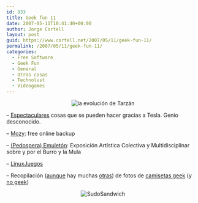 ```yaml
---
id: 833
title: Geek fun 11
date: 2007-05-11T10:41:40+00:00
author: Jorge Cortell
layout: post
guid: https://www.cortell.net/2007/05/11/geek-fun-11/
permalink: /2007/05/11/geek-fun-11/
categories:
  - Free Software
  - Geek Fun
  - General
  - Otras cosas
  - Technolust
  - Videogames
---
```

<div style="text-align: center">
  <img title="la evolución de Tarzán" alt="la evolución de Tarzán" src="https://xkcd.com/store/regex_shirt_back_200.png" />
</div>

– <a target="_blank" title="https://tesladownunder.com/" href="https://tesladownunder.com/">Espectaculares</a> cosas que se pueden hacer gracias a Tesla. Genio desconocido.

– <a title="Mozy" target="_blank" href="https://mozy.com/">Mozy</a>: free online backup

– <a target="_blank" title="Emuleton" href="https://es.geocities.com/emuleton/">(Pedospera) Emuletón</a>: Exposición Artí­stica Colectiva y Multidisciplinar sobre y por el Burro y la Mula

– <a title="https://www.linuxjuegos.com/" target="_blank" href="https://www.linuxjuegos.com/">LinuxJuegos</a>

– Recopilación (<a target="_blank" title="JINX" href="https://www.jinx.com/default.htm">aunque</a> hay muchas <a target="_blank" title="ThinkGeek" href="https://www.thinkgeek.com/tshirts/">otras</a>) de fotos de <a target="_blank" title="camisetas geek" href="https://pileofphotos.com/view/89/Funny-geek-shirts">camisetas geek</a> (y <a title="northernsun" target="_blank" href="https://www.northernsun.com/">no geek</a>)

<div style="text-align: center">
  <img title="SudoSandwich" alt="SudoSandwich" src="https://xkcd.com/store/sudo_shirt_thumb.png" />
</div>